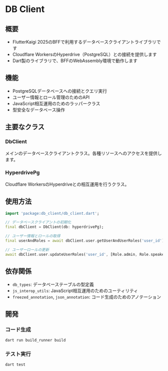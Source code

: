 # DB Client

## 概要

- FlutterKaigi 2025のBFFで利用するデータベースクライアントライブラリです
- Cloudflare WorkersのHyperdrive（PostgreSQL）との接続を提供します
- Dart製のライブラリで、BFFのWebAssembly環境で動作します

## 機能

- PostgreSQLデータベースへの接続とクエリ実行
- ユーザー情報とロール管理のためのAPI
- JavaScript相互運用のためのラッパークラス
- 型安全なデータベース操作

## 主要なクラス

### DbClient

メインのデータベースクライアントクラス。各種リソースへのアクセスを提供します。

### HyperdrivePg

Cloudflare WorkersのHyperdriveとの相互運用を行うクラス。

## 使用方法

```dart
import 'package:db_client/db_client.dart';

// データベースクライアントの初期化
final dbClient = DbClient(db: hyperdrivePg);

// ユーザー情報とロールの取得
final userAndRoles = await dbClient.user.getUserAndUserRoles('user_id');

// ユーザーロールの更新
await dbClient.user.updateUserRoles('user_id', [Role.admin, Role.speaker]);
```

## 依存関係

- `db_types`: データベーステーブルの型定義
- `js_interop_utils`: JavaScript相互運用のためのユーティリティ
- `freezed_annotation`, `json_annotation`: コード生成のためのアノテーション

## 開発

### コード生成

```bash
dart run build_runner build
```

### テスト実行

```bash
dart test
```
